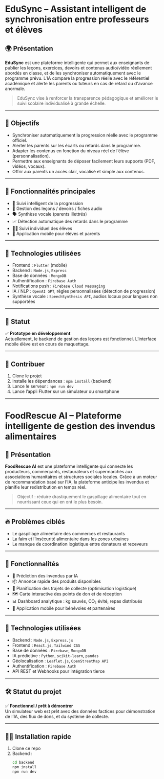# EduSync – Assistant intelligent de synchronisation entre professeurs et élèves

## 🌍 Présentation

**EduSync** est une plateforme intelligente qui permet aux enseignants de publier les leçons, exercices, devoirs et contenus audio/vidéo réellement abordés en classe, et de les synchroniser automatiquement avec le programme prévu. L'IA compare la progression réelle avec le référentiel académique et alerte les parents ou tuteurs en cas de retard ou d'avance anormale.

> EduSync vise à renforcer la transparence pédagogique et améliorer le suivi scolaire individualisé à grande échelle.

---

## 🎯 Objectifs

- Synchroniser automatiquement la progression réelle avec le programme officiel.
- Alerter les parents sur les écarts ou retards dans le programme.
- Adapter les contenus en fonction du niveau réel de l’élève (personnalisation).
- Permettre aux enseignants de déposer facilement leurs supports (PDF, vidéos, vocaux).
- Offrir aux parents un accès clair, vocalisé et simple aux contenus.

---

## 🧠 Fonctionnalités principales

- 📅 Suivi intelligent de la progression
- 🧾 Gestion des leçons / devoirs / fiches audio
- 🗣 Synthèse vocale (parents illettrés)
- 📈 Détection automatique des retards dans le programme
- 🧑‍🎓 Suivi individuel des élèves
- 📱 Application mobile pour élèves et parents

---

## 🧰 Technologies utilisées

- Frontend : `Flutter` (mobile)
- Backend : `Node.js`, `Express`
- Base de données : `MongoDB`
- Authentification : `Firebase Auth`
- Notifications push : `Firebase Cloud Messaging`
- IA / NLP : `OpenAI GPT`, règles personnalisées (détection de progression)
- Synthèse vocale : `SpeechSynthesis API`, audios locaux pour langues non supportées

---

## 🚧 Statut

✅ **Prototype en développement**  
Actuellement, le backend de gestion des leçons est fonctionnel. L’interface mobile élève est en cours de maquettage.

---

## 🤝 Contribuer

1. Clone le projet  
2. Installe les dépendances : `npm install` (backend)  
3. Lance le serveur : `npm run dev`  
4. Lance l’appli Flutter sur un simulateur ou smartphone

---

# FoodRescue AI – Plateforme intelligente de gestion des invendus alimentaires

## 🥗 Présentation

**FoodRescue AI** est une plateforme intelligente qui connecte les producteurs, commerçants, restaurateurs et supermarchés aux associations humanitaires et structures sociales locales. Grâce à un moteur de recommandation basé sur l’IA, la plateforme anticipe les invendus et planifie leur redistribution en temps réel.

> Objectif : réduire drastiquement le gaspillage alimentaire tout en nourrissant ceux qui en ont le plus besoin.

---

## 🔥 Problèmes ciblés

- Le gaspillage alimentaire des commerces et restaurants
- La faim et l’insécurité alimentaire dans les zones urbaines
- Le manque de coordination logistique entre donateurs et receveurs

---

## 🚀 Fonctionnalités

- 🔁 Prédiction des invendus par IA
- 📦 Annonce rapide des produits disponibles
- 🚛 Planification des trajets de collecte (optimisation logistique)
- 🗺️ Carte interactive des points de don et de réception
- 📊 Dashboard analytique : kg sauvés, CO₂ évité, repas distribués
- 📱 Application mobile pour bénévoles et partenaires

---

## 🧰 Technologies utilisées

- Backend : `Node.js`, `Express.js`
- Frontend : `React.js`, `Tailwind CSS`
- Base de données : `Firebase`, `MongoDB`
- IA prédictive : `Python`, `scikit-learn`, `pandas`
- Géolocalisation : `Leaflet.js`, `OpenStreetMap API`
- Authentification : `Firebase Auth`
- API REST et Webhooks pour intégration tierce

---

## 🛠️ Statut du projet

✅ **Fonctionnel / prêt à démontrer**  
Un simulateur web est prêt avec des données factices pour démonstration de l’IA, des flux de dons, et du système de collecte.

---

## 🧑‍💻 Installation rapide

1. Clone ce repo  
2. Backend :
   ```bash
   cd backend
   npm install
   npm run dev
